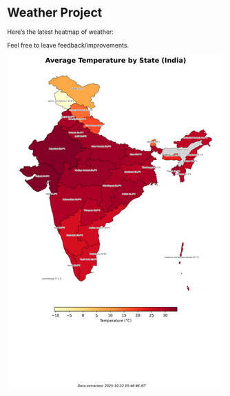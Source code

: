 # Weather Project

Here’s the latest heatmap of weather:

Feel free to leave feedback/improvements.

![India Heatmap](docs/assets/india_heatmap.png?v=F8ADA8)
